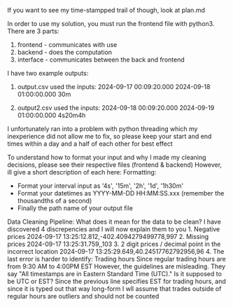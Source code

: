 If you want to see my time-stampped trail of though, look at plan.md

In order to use my solution, you must run the frontend file with python3.
There are 3 parts:
1. frontend - communicates with use
2. backend - does the computation
3. interface - communicates between the back and frontend

I have two example outputs:
1. output.csv
used the inputs:
2024-09-17 00:09:20.000
2024-09-18 01:00:00.000
30m

2. output2.csv
used the inputs:
2024-09-18 00:09:20.000
2024-09-19 01:00:00.000
4s20m4h

I unfortunately ran into a problem with python threading which my inexperience did not allow me to fix,
so please keep your start and end times within a day and a half of each other for best effect

To understand how to format your input and why I made my cleaning decisions, please see their respective files (frontend & backend)
However, ill give a short description of each here:
Formatting:
- Format your interval input as '4s', '15m', '2h', '1d', '1h30m'
- Format your datetimes as YYYY-MM-DD HH:MM:SS.xxx (remember the thousandths of a second)
- Finally the path name of your output file

Data Cleaning Pipeline:
     What does it mean for the data to be clean?
     I have discovered 4 discrepencies and I will now explain them to you
     1. Negative prices
       2024-09-17 13:25:12.812,-402.4094279499778,997
     2. Missing prices
       2024-09-17 13:25:31.759,,103
     3. 2 digit prices / decimal point in the incorrect location
       2024-09-17 13:25:29.649,40.24517762792956,96
     4. The last error is harder to identify: Trading hours
       Since regular trading hours are from 9:30 AM to 4:00PM EST
       However, the guidelines are misleading.
       They say "All timestamps are in Eastern Standard Time (UTC)."
       Is it supposed to be UTC or EST?
       Since the previous line specifies EST for trading hours, and since it is typed out that way long-form
       I wll assume that trades outside of regular hours are outliers and should not be counted
